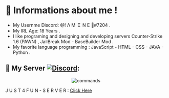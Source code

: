 # 📃 Informations about me !

- My Usernme Discord: @!        Λ  M Ｉ  N  E  👑#7204 .
- My IRL Age: 18 Years .
- I like programing and designing and developing servers Counter-Strike 1.6 (PAWN) , JailBreak Mod - BaseBuilder Mod .
- My favorite language programming : JavaScript - HTML - CSS - JAVA - Python .

## 💯 My Server [![Discord](https://discordapp.com/api/guilds/462966890801790998/widget.png)](https://discord.gg/hsrtdRj):
<div align="center">
<img src="https://cdn.discordapp.com/attachments/676394809623183370/715533097390571520/unknown.png" alt="commands">
</div>

J U S T 4 F U N - S E R V E R : <a href="https://discord.gg/YNVqE96">Click Here</a>
